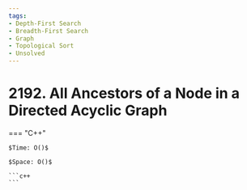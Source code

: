 ```yaml
---
tags:
- Depth-First Search
- Breadth-First Search
- Graph
- Topological Sort
- Unsolved
---
```



# 2192. All Ancestors of a Node in a Directed Acyclic Graph

=== "C++"

    $Time: O()$

    $Space: O()$

    ```c++
    ```